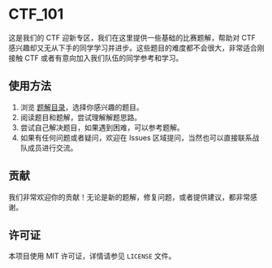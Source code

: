 # CTF_101

这是我们的 CTF 迎新专区，我们在这里提供一些基础的比赛题解，帮助对 CTF 感兴趣却又无从下手的同学学习并进步。这些题目的难度都不会很大，非常适合刚接触 CTF 或者有意向加入我们队伍的同学参考和学习。

## 使用方法

1. 浏览 [题解目录](CONTENT.md)，选择你感兴趣的题目。
2. 阅读题目和题解，尝试理解解题思路。
3. 尝试自己解决题目，如果遇到困难，可以参考题解。
4. 如果有任何问题或者疑问，欢迎在 Issues 区域提问，当然也可以直接联系战队成员进行交流。

## 贡献

我们非常欢迎你的贡献！无论是新的题解，修复问题，或者提供建议，都非常感谢。

## 许可证

本项目使用 MIT 许可证，详情请参见 `LICENSE` 文件。
